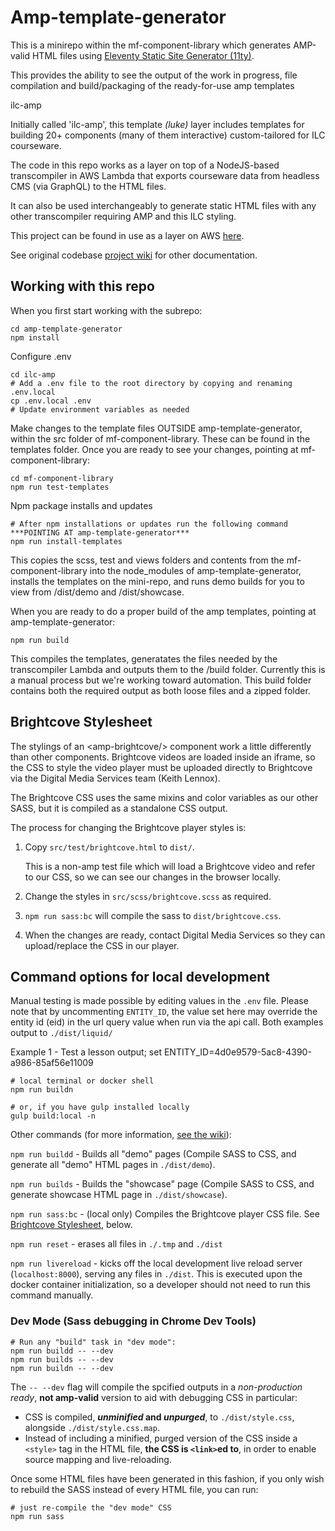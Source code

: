 # Amp-template-generator

This is a minirepo within the mf-component-library which generates AMP-valid HTML files using [Eleventy Static Site Generator (11ty)](https://www.11ty.dev/docs/).

This provides the ability to see the output of the work in progress, file compilation and build/packaging of the ready-for-use amp templates

ilc-amp

Initially called 'ilc-amp', this template _(luke)_ layer includes templates for building 20+ components (many of them interactive) custom-tailored for ILC courseware.

The code in this repo works as a layer on top of a NodeJS-based transcompiler in AWS Lambda that exports courseware data from headless CMS (via GraphQL) to the HTML files.

It can also be used interchangeably to generate static HTML files with any other transcompiler requiring AMP and this ILC styling.

This project can be found in use as a layer on AWS [here](https://ca-central-1.console.aws.amazon.com/lambda/home?region=ca-central-1#/functions/tatooine-prod-compile?tab=configuration).

See original codebase [project wiki](https://gitlab.tvo.org/content-solutions/courseware-graphql-output/wikis/) for other documentation.

## Working with this repo

When you first start working with the subrepo:

```
cd amp-template-generator
npm install

```

Configure .env

```
cd ilc-amp
# Add a .env file to the root directory by copying and renaming .env.local
cp .env.local .env
# Update environment variables as needed
```

Make changes to the template files OUTSIDE amp-template-generator, within the src
folder of mf-component-library. These can be found in the templates folder. Once you are ready to see your changes, pointing at mf-component-library:

```
cd mf-component-library
npm run test-templates

```

Npm package installs and updates

```
# After npm installations or updates run the following command ***POINTING AT amp-template-generator***
npm run install-templates

```

This copies the scss, test and views folders and contents from the mf-component-library into the node_modules of amp-template-generator, installs the templates on the mini-repo, and runs demo builds for you to view from /dist/demo and /dist/showcase.

When you are ready to do a proper build of the amp templates, pointing at amp-template-generator:

```
npm run build
```

This compiles the templates, generatates the files needed by the transcompiler Lambda and outputs them to the /build folder. Currently this is a manual process but we're working toward automation. This build folder contains both the required output as both loose files and a zipped folder.

## Brightcove Stylesheet

The stylings of an &lt;amp-brightcove/&gt; component work a little differently than other components. Brightcove videos are loaded inside an iframe, so the CSS to style the video player must be uploaded directly to Brightcove via the Digital Media Services team (Keith Lennox).

The Brightcove CSS uses the same mixins and color variables as our other SASS, but it is compiled as a standalone CSS output.

The process for changing the Brightcove player styles is:

1. Copy `src/test/brightcove.html` to `dist/`.

   This is a non-amp test file which will load a Brightcove video and refer to our CSS, so we can see our changes in the browser locally.

2. Change the styles in `src/scss/brightcove.scss` as required.

3. `npm run sass:bc` will compile the sass to `dist/brightcove.css`.

4. When the changes are ready, contact Digital Media Services so they can upload/replace the CSS in our player.

## Command options for local development

Manual testing is made possible by editing values in the `.env` file. Please note that by uncommenting `ENTITY_ID`, the value set here may override the entity id (eid) in the url query value when run via the api call. Both examples output to `./dist/liquid/`

Example 1 - Test a lesson output; set ENTITY_ID=4d0e9579-5ac8-4390-a986-85af56e11009

```
# local terminal or docker shell
npm run buildn

# or, if you have gulp installed locally
gulp build:local -n
```

Other commands (for more information, [see the wiki](https://gitlab.tvo.org/content-solutions/courseware-graphql-output/wikis/Transcompiler-Commands)):

`npm run buildd` - Builds all "demo" pages (Compile SASS to CSS, and generate all "demo" HTML pages in `./dist/demo`).

`npm run builds` - Builds the "showcase" page (Compile SASS to CSS, and generate showcase HTML page in `./dist/showcase`).

`npm run sass:bc` - (local only) Compiles the Brightcove player CSS file. See [Brightcove Stylesheet](#brightcove-stylesheet), below.

`npm run reset` - erases all files in `./.tmp` and `./dist`

`npm run livereload` - kicks off the local development live reload server (`localhost:8000`), serving any files in `./dist`. This is executed upon the docker container initialization, so a developer should not need to run this command manually.

### Dev Mode (Sass debugging in Chrome Dev Tools)

```
# Run any "build" task in "dev mode":
npm run buildd -- --dev
npm run builds -- --dev
npm run buildn -- --dev
```

The `-- --dev` flag will compile the spcified outputs in a _non-production ready_, **not amp-valid** version to aid with debugging CSS in particular:

- CSS is compiled, **_unminified_ and _unpurged_**, to `./dist/style.css`, alongside `./dist/style.css.map`.
- Instead of including a minified, purged version of the CSS inside a `<style>` tag in the HTML file, **the CSS is `<link>`ed to**, in order to enable source mapping and live-reloading.

Once some HTML files have been generated in this fashion, if you only wish to rebuild the SASS instead of every HTML file, you can run:

```
# just re-compile the "dev mode" CSS
npm run sass
```
